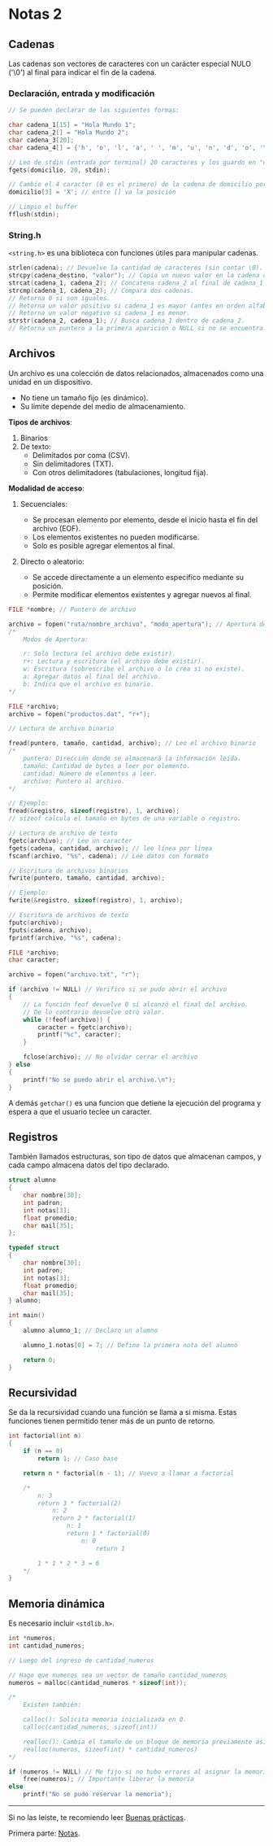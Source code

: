 # Notas 2

## Cadenas

Las cadenas son vectores de caracteres con un carácter especial NULO ('\0') al final para indicar el fin de la cadena.

### Declaración, entrada y modificación

```C
// Se pueden declarar de las siguientes formas:

char cadena_1[15] = "Hola Mundo 1";
char cadena_2[] = "Hola Mundo 2";
char cadena_3[20];
char cadena_4[] = {'h', 'o', 'l', 'a', ' ', 'm', 'u', 'n', 'd', 'o', '\0'};
```

```C
// Leo de stdin (entrada por terminal) 20 caracteres y los guardo en "domicilio"
fgets(domicilio, 20, stdin);

// Cambio el 4 caracter (0 es el primero) de la cadena de domicilio por "X"
domicilio[3] = 'X'; // entre [] va la posición

// Limpio el buffer
fflush(stdin);

```

### String.h

`<string.h>` es una biblioteca con funciones útiles para manipular cadenas.

```C
strlen(cadena); // Devuelve la cantidad de caracteres (sin contar \0).
strcpy(cadena_destino, "valor"); // Copia un nuevo valor en la cadena destino.
strcat(cadena_1, cadena_2); // Concatena cadena_2 al final de cadena_1 (si hay espacio suficiente).
strcmp(cadena_1, cadena_2); // Compara dos cadenas.
// Retorna 0 si son iguales.
// Retorna un valor positivo si cadena_1 es mayor (antes en orden alfabético).
// Retorna un valor negativo si cadena_1 es menor.
strstr(cadena_2, cadena_1); // Busca cadena_1 dentro de cadena_2.
// Retorna un puntero a la primera aparición o NULL si no se encuentra.
```

## Archivos

Un archivo es una colección de datos relacionados, almacenados como una unidad en un dispositivo.

-   No tiene un tamaño fijo (es dinámico).
-   Su límite depende del medio de almacenamiento.

**Tipos de archivos**:

1. Binarios
2. De texto:
    - Delimitados por coma (CSV).
    - Sin delimitadores (TXT).
    - Con otros delimitadores (tabulaciones, longitud fija).

**Modalidad de acceso**:

1. Secuenciales:

    - Se procesan elemento por elemento, desde el inicio hasta el fin del archivo (EOF).
    - Los elementos existentes no pueden modificarse.
    - Solo es posible agregar elementos al final.

2. Directo o aleatorio:
    - Se accede directamente a un elemento específico mediante su posición.
    - Permite modificar elementos existentes y agregar nuevos al final.

```C
FILE *nombre; // Puntero de archivo

archivo = fopen("ruta/nombre_archivo", "modo_apertura"); // Apertura de archivo
/*
	Modos de Apertura:

	r: Solo lectura (el archivo debe existir).
	r+: Lectura y escritura (el archivo debe existir).
	w: Escritura (sobrescribe el archivo o lo crea si no existe).
	a: Agregar datos al final del archivo.
	b: Indica que el archivo es binario.
*/
```

```C
FILE *archivo;
archivo = fopen("productos.dat", "r+");
```

```C
// Lectura de archivo binario

fread(puntero, tamaño, cantidad, archivo); // Leo el archivo binario
/*
	puntero: Dirección donde se almacenará la información leída.
	tamaño: Cantidad de bytes a leer por elemento.
	cantidad: Número de elementos a leer.
	archivo: Puntero al archivo.
*/

// Ejemplo:
fread(&registro, sizeof(registro), 1, archivo);
// sizeof calcula el tamaño en bytes de una variable o registro.
```

```C
// Lectura de archivo de texto
fgetc(archivo); // Lee un caracter
fgets(cadena, cantidad, archivo); // lee línea por línea
fscanf(archivo, "%s", cadena); // Lee datos con formato
```

```C
// Escritura de archivos binarios
fwrite(puntero, tamaño, cantidad, archivo);

// Ejemplo:
fwrite(&registro, sizeof(registro), 1, archivo);
```

```C
// Escritura de archivos de texto
fputc(archivo);
fputs(cadena, archivo);
fprintf(archivo, "%s", cadena);
```

```C
FILE *archivo;
char caracter;

archivo = fopen("archivo.txt", "r");

if (archivo != NULL) // Verifico si se pudo abrir el archivo
{
	// La función feof devuelve 0 si alcanzó el final del archivo.
	// De lo contrario devuelve otro valor.
	while (!feof(archivo)) {
		caracter = fgetc(archivo);
		printf("%c", caracter);
	}

	fclose(archivo); // No olvidar cerrar el archivo
} else
{
	printf("No se puedo abrir el archivo.\n");
}
```

A demás `getchar()` es una funcion que detiene la ejecución del programa y espera a que el usuario teclee un caracter.

## Registros

También llamados estructuras, son tipo de datos que almacenan campos, y cada campo almacena datos del tipo declarado.

```C
struct alumno
{
	char nombre[30];
	int padron;
	int notas[3];
	float promedio;
	char mail[35];
};
```

```C
typedef struct
{
	char nombre[30];
	int padron;
	int notas[3];
	float promedio;
	char mail[35];
} alumno;

int main()
{
	alumno alumno_1; // Declaro un alumno

	alumno_1.notas[0] = 7; // Defino la primera nota del alumno

	return 0;
}
```

## Recursividad

Se da la recursividad cuando una función se llama a si misma.
Estas funciones tienen permitido tener más de un punto de retorno.

```C
int factorial(int n)
{
    if (n == 0)
        return 1; // Caso base

    return n * factorial(n - 1); // Vuevo a llamar a factorial

	/*
		n: 3
		return 3 * factorial(2)
			n: 2
			return 2 * factorial(1)
				n: 1
				return 1 * factorial(0)
					n: 0
						return 1

		1 * 1 * 2 * 3 = 6
	*/
}
```

## Memoria dinámica

Es necesario incluir `<stdlib.h>`.

```C
int *numeros;
int cantidad_numeros;

// Luego del ingreso de cantidad_numeros

// Hago que numeros sea un vector de tamaño cantidad_numeros
numeros = malloc(cantidad_numeros * sizeof(int));

/*
	Existen también:

	calloc(): Solicita memoria inicializada en 0.
	calloc(cantidad_numeros, sizeof(int))

	realloc(): Cambia el tamaño de un bloque de memoria previamente asignado.
	realloc(numeros, sizeof(int) * cantidad_numeros)
*/

if (numeros != NULL) // Me fijo si no hubo errores al asignar la memoria
	free(numeros); // Importante liberar la memoria
else
	printf("No se pudo reservar la memoria");

```

---

Si no las leíste, te recomiendo leer [Buenas prácticas](../Buenas%20prácticas/).

Primera parte: [Notas](../Notas/).
